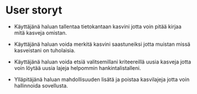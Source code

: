 # User storyt

- Käyttäjänä haluan tallentaa tietokantaan kasvini jotta voin pitää kirjaa mitä kasveja omistan.

- Käyttäjänä haluan voida merkitä kasvini saastuneiksi jotta muistan missä kasveistani on tuholaisia.

- Käyttäjänä haluan voida etsiä valitsemillani kriteereillä uusia kasveja jotta voin löytää uusia lajeja helpommin hankintalistalleni.

- Ylläpitäjänä haluan mahdollisuuden lisätä ja poistaa kasvilajeja jotta voin hallinnoida sovellusta.
 